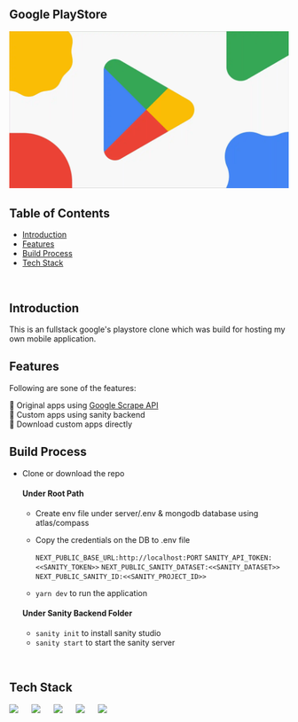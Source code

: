 ## Google PlayStore

![cover](cover.png)

## Table of Contents

- [Introduction](#introduction)
- [Features](#features)
- [Build Process](#build-process)
- [Tech Stack](#tech-stack)

<br/>

## Introduction

This is an fullstack google's playstore clone which was build for hosting my own mobile application.

## Features

Following are sone of the features:

🚀 Original apps using [Google Scrape API](https://github.com/facundoolano/google-play-scraper) <br/>
🚀 Custom apps using sanity backend<br/>
🚀 Download custom apps directly<br/>

## Build Process

- Clone or download the repo

  #### Under Root Path

  - Create env file under server/.env & mongodb database using atlas/compass

  - Copy the credentials on the DB to .env file

    `NEXT_PUBLIC_BASE_URL:http://localhost:PORT`
    `SANITY_API_TOKEN:<<SANITY_TOKEN>>`
    `NEXT_PUBLIC_SANITY_DATASET:<<SANITY_DATASET>>`
    `NEXT_PUBLIC_SANITY_ID:<<SANITY_PROJECT_ID>>`

  - `yarn dev` to run the application

  #### Under Sanity Backend Folder

  - `sanity init` to install sanity studio
  - `sanity start` to start the sanity server

<br/>

## Tech Stack

<p float="left">
  <img src="https://cdn.sanity.io/images/1z5g6za5/production/ea0d729f383fe9f113c7d2da95af5a39eecfa226-64x64.png?w=2000&fit=max&auto=format" width="60"  style="padding-right:20px"/>
  <img src="https://cdn.sanity.io/images/1z5g6za5/production/469ae564e81667f04a3b2ce4ae61d1de7788064d-300x300.png?w=2000&fit=max&auto=format" width="58"  style="padding-right:20px"/> 
  <img src="https://cdn.sanity.io/images/1z5g6za5/production/7f0e2cb4b3dc3c37829ee9ca07eab1903ec26b69-364x364.png?w=2000&fit=max&auto=format" width="60"  style="padding-right:20px"/>
  <img src="https://cdn.sanity.io/images/1z5g6za5/production/a741467e8e9986bd58bdb7e9c6d11fba266c277b-2443x2500.svg?w=2000&fit=max&auto=format" width="55"  style="padding-right:20px"/>
  <img src="https://cdn.sanity.io/images/1z5g6za5/production/97986d3dd7e897b83e06a41aaf9ee7a8de146685-768x768.png?w=2000&fit=max&auto=format" width="60"  style="padding-right:20px"/>
</p>
